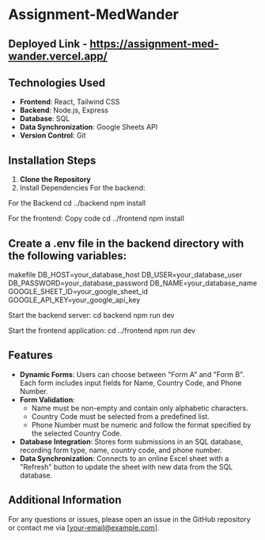 ﻿# Assignment-MedWander

 ## Deployed Link - https://assignment-med-wander.vercel.app/
 ## Technologies Used
- **Frontend**: React, Tailwind CSS
- **Backend**: Node.js, Express
- **Database**: SQL
- **Data Synchronization**: Google Sheets API
- **Version Control**: Git

## Installation Steps
1. **Clone the Repository**
2. Install Dependencies For the backend:

For the Backend
cd ../backend
npm install

For the frontend:
Copy code
cd ../frontend
npm install

## Create a .env file in the backend directory with the following variables:

makefile
DB_HOST=your_database_host
DB_USER=your_database_user
DB_PASSWORD=your_database_password
DB_NAME=your_database_name
GOOGLE_SHEET_ID=your_google_sheet_id
GOOGLE_API_KEY=your_google_api_key

Start the backend server:
cd backend
npm run dev

Start the frontend application:
cd ../frontend
npm run dev

## Features

- **Dynamic Forms**: Users can choose between "Form A" and "Form B". Each form includes input fields for Name, Country Code, and Phone Number.
- **Form Validation**:
  - Name must be non-empty and contain only alphabetic characters.
  - Country Code must be selected from a predefined list.
  - Phone Number must be numeric and follow the format specified by the selected Country Code.
- **Database Integration**: Stores form submissions in an SQL database, recording form type, name, country code, and phone number.
- **Data Synchronization**: Connects to an online Excel sheet with a "Refresh" button to update the sheet with new data from the SQL database.

## Additional Information
For any questions or issues, please open an issue in the GitHub repository or contact me via [your-email@example.com].
 
